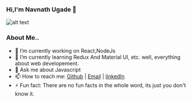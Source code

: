 ### Hi,I'm Navnath Ugade  👋

![alt text](https://magiccopy.xyz/assets/images/hadder.gif)


### About Me..
- 🔭 I’m currently working on React,NodeJs
- 🌱 I’m currently learning Redux And Material UI,
      etc. well, everything about web developement.
- 💬 Ask me about Javascript
- 📫 How to reach me:
[Github](https://github.com/NavaUgade96) | [Email](navaugade1996@gmail.com) | [linkedIn](https://www.linkedin.com/in/navnath-ugade-20b9ab172/)
- ⚡ Fun fact: There are no fun facts in the whole word, its just you don't know it. 


